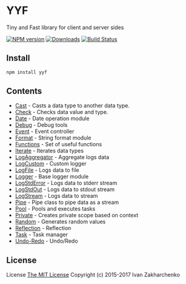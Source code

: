 # YYF

Tiny and Fast library for client and server sides

[![NPM version][npm-image]][npm-url]
[![Downloads][downloads-image]][npm-url]
[![Build Status][travis-image]][travis-url]

## Install
```bash
npm install yyf
```

## Contents
- [Cast](docs/cast.md) - Casts a data type to another data type.
- [Check](docs/check.md) - Checks data value and type.
- [Date](docs/date.md) - Date operation module
- [Debug](docs/debug.md) - Debug tools
- [Event](docs/event.md) - Event controller
- [Format](docs/format.md) - String format module
- [Functions](docs/func.md) - Set of useful functions
- [Iterate](docs/iterate.md) - Iterates data types
- [LogAggregator](docs/log/aggregate.md) - Aggregate logs data
- [LogCustom](docs/log/custom.md) - Custom logger
- [LogFile](docs/log/file.md) - Logs data to file
- [Logger](docs/log/logger.md) - Base logger module
- [LogStdError](docs/log/stderr.md) - Logs data to stderr stream
- [LogStdOut](docs/log/stdout.md) - Logs data to stdout stream
- [LogStream](docs/log/stream.md) - Logs data to stream
- [Pipe](docs/pipe.md) - Pipe class to pipe data as a stream
- [Pool](docs/pool.md) - Pools and executes tasks
- [Private](docs/private-scope.md) - Creates private scope based on context
- [Random](docs/random.md) - Generates random values
- [Reflection](docs/reflection.md) - Reflection
- [Task](docs/task.md) - Task manager
- [Undo-Redo](docs/undo-redo.md) - Undo/Redo

## License
License [The MIT License](http://opensource.org/licenses/MIT)
Copyright (c) 2015-2017 Ivan Zakharchenko

[downloads-image]: https://img.shields.io/npm/dm/yyf.svg
[npm-url]: https://www.npmjs.com/package/yyf
[npm-image]: https://img.shields.io/npm/v/yyf.svg

[travis-url]: https://travis-ci.org/3axap4eHko/yyf
[travis-image]: https://img.shields.io/travis/3axap4eHko/yyf/master.svg
